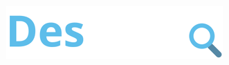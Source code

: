 # ![Desapego](https://raw.githubusercontent.com/gustavobarbosab/desapega/master/commons/images/logo.svg)



